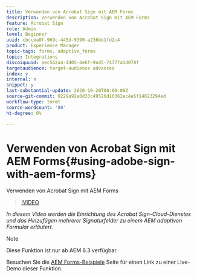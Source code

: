 ```yaml
---
title: Verwenden von Acrobat Sign mit AEM Forms
description: Verwenden von Acrobat Sign mit AEM Forms
feature: Acrobat Sign
role: Admin
level: Beginner
uuid: cbccea0f-969c-445d-9390-a236bb1fd2c4
product: Experience Manager
topic-tags: forms, adaptive_forms
topic: Integrations
discoiquuid: aec562a4-4405-4e6f-9ad5-7477fa1d078f
targetaudience: target-audience advanced
index: y
internal: n
snippet: y
last-substantial-update: 2020-10-20T00:00:00Z
source-git-commit: 9229a92a0d33c49526d10362ac4a5f14823294ed
workflow-type: tm+mt
source-wordcount: '80'
ht-degree: 0%

---
```



# Verwenden von Acrobat Sign mit AEM Forms{#using-adobe-sign-with-aem-forms}

Verwenden von Acrobat Sign mit AEM Forms

>[!VIDEO](https://video.tv.adobe.com/v/18696?quality=9&learn=on)

*In diesem Video werden die Einrichtung des Acrobat Sign-Cloud-Dienstes und das Hinzufügen mehrerer Signaturfelder zu einem AEM adaptiven Formular erläutert.*

>[!NOTE]
>
>Diese Funktion ist nur ab AEM 6.3 verfügbar.

Besuchen Sie die [AEM Forms-Beispiele](https://forms.enablementadobe.com/content/samples/samples.html?query=0#formsandsign) Seite für einen Link zu einer Live-Demo dieser Funktion.
